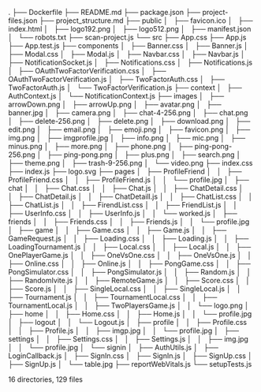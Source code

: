 .
├── Dockerfile
├── README.md
├── package.json
├── project-files.json
├── project_structure.md
├── public
│   ├── favicon.ico
│   ├── index.html
│   ├── logo192.png
│   ├── logo512.png
│   ├── manifest.json
│   └── robots.txt
├── scan-project.js
└── src
    ├── App.css
    ├── App.js
    ├── App.test.js
    ├── components
    │   ├── Banner.css
    │   ├── Banner.js
    │   ├── Modal.css
    │   ├── Modal.js
    │   ├── Navbar.css
    │   ├── Navbar.js
    │   ├── NotificationSocket.js
    │   ├── Notifications.css
    │   ├── Notifications.js
    │   ├── OAuthTwoFactorVerification.css
    │   ├── OAuthTwoFactorVerification.js
    │   ├── TwoFactorAuth.css
    │   ├── TwoFactorAuth.js
    │   └── TwoFactorVerification.js
    ├── context
    │   ├── AuthContext.js
    │   └── NotificationContext.js
    ├── images
    │   ├── arrowDown.png
    │   ├── arrowUp.png
    │   ├── avatar.png
    │   ├── banner.jpg
    │   ├── camera.png
    │   ├── chat-4-256.png
    │   ├── chat.png
    │   ├── delete-256.png
    │   ├── delete.png
    │   ├── download.png
    │   ├── edit.png
    │   ├── email.png
    │   ├── emoji.png
    │   ├── favicon.png
    │   ├── img.png
    │   ├── imgprofile.jpg
    │   ├── info.png
    │   ├── mic.png
    │   ├── minus.png
    │   ├── more.png
    │   ├── phone.png
    │   ├── ping-pong-256.png
    │   ├── ping-pong.png
    │   ├── plus.png
    │   ├── search.png
    │   ├── theme.png
    │   ├── trash-9-256.png
    │   └── video.png
    ├── index.css
    ├── index.js
    ├── logo.svg
    ├── pages
    │   ├── ProfileFriend
    │   │   ├── ProfileFriend.css
    │   │   ├── ProfileFriend.js
    │   │   └── profile.jpg
    │   ├── chat
    │   │   ├── Chat.css
    │   │   ├── Chat.js
    │   │   ├── ChatDetail.css
    │   │   ├── ChatDetail.js
    │   │   ├── ChatDetaill.js
    │   │   ├── ChatList.css
    │   │   ├── ChatList.js
    │   │   ├── FirendList.css
    │   │   ├── FriendList.js
    │   │   ├── UserInfo.css
    │   │   ├── UserInfo.js
    │   │   └── worked.js
    │   ├── friends
    │   │   ├── Friends.css
    │   │   ├── Friends.js
    │   │   └── profile.jpg
    │   ├── game
    │   │   ├── Game.css
    │   │   ├── Game.js
    │   │   ├── GameRequest.js
    │   │   ├── Loading.css
    │   │   ├── Loading.js
    │   │   ├── LoadingTournament.js
    │   │   ├── Local.css
    │   │   ├── Local.js
    │   │   ├── OnePlayerGame.js
    │   │   ├── OneVsOne.css
    │   │   ├── OneVsOne.js
    │   │   ├── Online.css
    │   │   ├── Online.js
    │   │   ├── PongGame.css
    │   │   ├── PongSimulator.css
    │   │   ├── PongSimulator.js
    │   │   ├── Random.js
    │   │   ├── RandomIvite.js
    │   │   ├── RemoteGame.js
    │   │   ├── Score.css
    │   │   ├── Score.js
    │   │   ├── SingleLocal.css
    │   │   ├── SingleLocal.js
    │   │   ├── Tournament.js
    │   │   ├── TournamentLocal.css
    │   │   ├── TournamentLocal.js
    │   │   ├── TwoPlayersGame.js
    │   │   └── logo.png
    │   ├── home
    │   │   ├── Home.css
    │   │   ├── Home.js
    │   │   └── profile.jpg
    │   ├── logout
    │   │   └── Logout.js
    │   ├── profile
    │   │   ├── Profile.css
    │   │   ├── Profile.js
    │   │   ├── imgp.jpg
    │   │   └── profile.jpg
    │   ├── settings
    │   │   ├── Settings.css
    │   │   ├── Settings.js
    │   │   ├── img.jpg
    │   │   └── profile.jpg
    │   └── signin
    │       ├── AuthUtils.js
    │       ├── LoginCallback.js
    │       ├── SignIn.css
    │       ├── SignIn.js
    │       ├── SignUp.css
    │       ├── SignUp.js
    │       └── table.jpg
    ├── reportWebVitals.js
    └── setupTests.js

16 directories, 129 files
